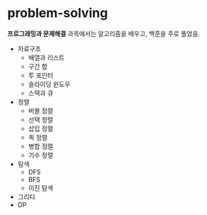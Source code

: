 # problem-solving

**프로그래밍과 문제해결** 과목에서는 알고리즘을 배우고, 백준을 주로 풀었음.

- 자료구조
  - 배열과 리스트
  - 구간 합
  - 투 포인터
  - 슬라이딩 윈도우
  - 스택과 큐
- 정렬
  - 버블 정렬
  - 선택 정렬
  - 삽입 정렬
  - 퀵 정렬
  - 병합 정렬
  - 기수 정렬
- 탐색
  - DFS
  - BFS
  - 이진 탐색
- 그리디
- DP
